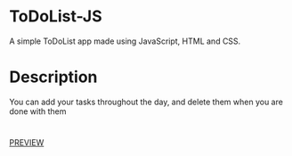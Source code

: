 # ToDoList-JS
A simple ToDoList app made using JavaScript, HTML and CSS.
# Description
You can add your tasks throughout the day, and delete them when you are done with them
#
[PREVIEW](https://samedskulj.github.io/ToDoList-JS/)
#

